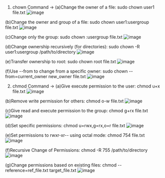 1. chown Command -> (a)Change the owner of a file: sudo chown user1 file.txt
      ![image](https://github.com/user-attachments/assets/c80e7cad-f7da-4f3c-911f-8d89fdaf7d0a)

(b)Change the owner and group of a file: sudo chown user1:usergroup file.txt
     ![image](https://github.com/user-attachments/assets/f11ed9eb-a678-4b3c-a073-d43d20589a54)

  (c)Change only the group: sudo chown :usergroup file.txt
     ![image](https://github.com/user-attachments/assets/fdca9e4d-3ba6-4f6c-ae4c-7eb10a5087aa)

  (d)Change ownership recursively (for directories): sudo chown -R user1:usergroup /path/to/directory
     ![image](https://github.com/user-attachments/assets/94a6f179-4c48-46cd-bd77-0c587d208ca2)

  (e)Transfer ownership to root: sudo chown root file.txt
     ![image](https://github.com/user-attachments/assets/ba5f154f-3fe4-47dc-b9fe-0c663d476826)

  (f)Use --from to change from a specific owner: sudo chown --from=current_owner new_owner file.txt 
     ![image](https://github.com/user-attachments/assets/49b3ff52-137b-4b82-a7d7-ee9cb5c8a557)


2. chmod Command -> (a)Give execute permission to the user: chmod u+x file.txt
      ![image](https://github.com/user-attachments/assets/8dbab1cb-3097-442d-b06f-8ab835905c54)

  (b)Remove write permission for others: chmod o-w file.txt
     ![image](https://github.com/user-attachments/assets/8c23a8b8-f843-46b4-a3cc-4e09b2510ae3)

  (c)Give read and execute permission to the group: chmod g+rx file.txt
     ![image](https://github.com/user-attachments/assets/7c727b65-6f61-418c-ab0e-ab93c70ec20a)

  (d)Set specific permissions: chmod u=rwx,g=rx,o=r file.txt
     ![image](https://github.com/user-attachments/assets/5e7e32bf-4d92-4cb9-bdb8-b256833c7c1a)

  (e)Set permissions to rwxr-xr-- using octal mode: chmod 754 file.txt
     ![image](https://github.com/user-attachments/assets/a4d029b7-3e96-4afd-8a9c-45f4c59c7f10)

  (f)Recursive Change of Permissions: chmod -R 755 /path/to/directory
     ![image](https://github.com/user-attachments/assets/8cd07af6-3eec-4b03-ad90-d6a5bfb24483)

  (g)Change permissions based on existing files: chmod --reference=ref_file.txt target_file.txt
     ![image](https://github.com/user-attachments/assets/47817e02-8407-4ad7-995d-0fd177d88d0f)




